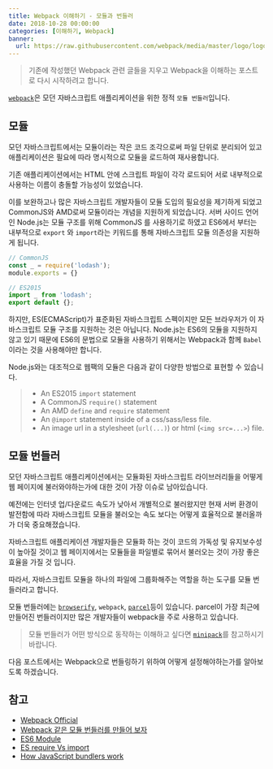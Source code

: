 ```yaml
---
title: Webpack 이해하기 - 모듈과 번들러
date: 2018-10-28 00:00:00
categories: [이해하기, Webpack]
banner:
  url: https://raw.githubusercontent.com/webpack/media/master/logo/logo-on-white-bg.png
---
```


> 기존에 작성했던 Webpack 관련 글들을 지우고 Webpack을 이해하는 포스트로 다시 시작하려고 합니다.  

[`webpack`](https://webpack.js.org/)은 모던 자바스크립트 애플리케이션을 위한 정적 `모듈 번들러`입니다.  

## 모듈  

모던 자바스크립트에서는 모듈이라는 작은 코드 조각으로써 파일 단위로 분리되어 있고 애플리케이션은 필요에 따라 명시적으로 모듈을 로드하여 재사용합니다.  

기존 애플리케이션에서는 HTML 안에 스크립트 파일이 각각 로드되어 서로 내부적으로 사용하는 이름이 충돌할 가능성이 있었습니다.  

이를 보완하고나 많은 자바스크립트 개발자들이 모듈 도입의 필요성을 제기하게 되었고 CommonJS와 AMD로써 모듈이라는 개념을 지원하게 되었습니다. 서버 사이드 언어인 Node.js는 모듈 구조를 위해 CommonJS 를 사용하기로 하였고 ES6에서 부터는 내부적으로 `export` 와 `import`라는 키워드를 통해 자바스크립트 모듈 의존성을 지원하게 됩니다.  

```js
// CommonJS
const _ = require('lodash');
module.exports = {}
```

```js
// ES2015
import _ from 'lodash';
export default {};
```

하지만, ES(ECMAScript)가 표준화된 자바스크립트 스펙이지만 모든 브라우저가 이 자바스크립트 모듈 구조를 지원하는 것은 아닙니다.  Node.js는 ES6의 모듈을 지원하지 않고 있기 때문에 ES6의 문법으로 모듈을 사용하기 위해서는  Webpack과 함께 `Babel`이라는 것을 사용해야만 합니다.  

Node.js와는 대조적으로 웹팩의 모듈은 다음과 같이 다양한 방법으로 표현할 수 있습니다.  
> - An ES2015 `import` statement
> - A CommonJS `require()` statement
> - An AMD `define` and `require` statement
> - An `@import` statement inside of a css/sass/less file.
> - An image url in a stylesheet (`url(...)`) or html (`<img src=...>`) file.

## 모듈 번들러  

모던 자바스크립트 애플리케이션에서는 모듈화된 자바스크립트 라이브러리들을 어떻게 웹 페이지에 불러와야하는가에 대한 것이 가장 이슈로 남아있습니다.  

예전에는 인터넷 업/다운로드 속도가 낮아서 개별적으로 불러왔지만 현재 서버 환경이 발전함에 따라 자바스크립트 모듈을 불러오는 속도 보다는 어떻게 효율적으로 불러올까가 더욱 중요해졌습니다.  

자바스크립트 애플리케이션 개발자들은 모듈화 하는 것이 코드의 가독성 및 유지보수성이 높아질 것이고 웹 페이지에서는 모듈들을 파일별로 묶어서 불러오는 것이 가장 좋은 효율을 가질 것 입니다.  

따라서, 자바스크립트 모듈을 하나의 파일에 그룹화해주는 역할을 하는 도구를 모듈 번들러라고 합니다.  

모듈 번들러에는 [`browserify`](http://browserify.org/), `webpack`, [`parcel`](https://parceljs.org/)등이 있습니다. parcel이 가장 최근에 만들어진 번들러이지만 많은 개발자들이 webpack을 주로 사용하고 있습니다.  


> 모듈 번들러가 어떤 방식으로 동작하는 이해하고 싶다면 [`minipack`](https://github.com/ronami/minipack)를 참고하시기 바랍니다.  

다음 포스트에서는 Webpack으로 번들링하기 위하여 어떻게 설정해야하는가를 알아보도록 하겠습니다.  


## 참고  
- [Webpack Official](https://webpack.js.org)  
- [Webpack 같은 모듈 번들러를 만들어 보자](https://engineering.linecorp.com/ko/blog/detail/338)  
- [ES6 Module](https://poiemaweb.com/es6-module)  
- [ES require Vs import](https://blueshw.github.io/2017/05/16/ES-require-vs-import/)  
- [How JavaScript bundlers work](https://medium.com/@gimenete/how-javascript-bundlers-work-1fc0d0caf2da)  
